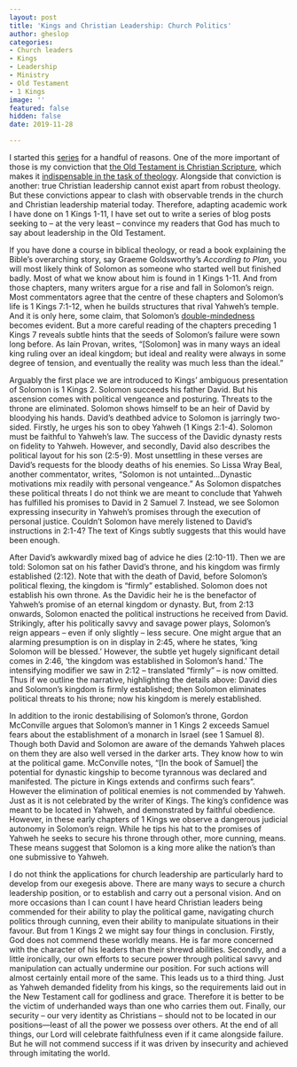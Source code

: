 ```yaml
---
layout: post
title: 'Kings and Christian Leadership: Church Politics'
author: gheslop
categories:
- Church leaders
- Kings
- Leadership
- Ministry
- Old Testament
- 1 Kings
image: ''
featured: false
hidden: false
date: 2019-11-28

---
```

I started this [series](http://www.rekindle.co.za/content/kings-and-christian-leadership-an-introduction/) for a handful of reasons. One of the more important of those is my conviction that [the Old Testament is Christian Scripture](http://www.rekindle.co.za/content/thank-god-for-the-old-testament/), which makes it [indispensable in the task of theology](http://www.rekindle.co.za/content/four-god-given-uses-for-the-bible/). Alongside that conviction is another: true Christian leadership cannot exist apart from robust theology. But these convictions appear to clash with observable trends in the church and Christian leadership material today. Therefore, adapting academic work I have done on 1 Kings 1-11, I have set out to write a series of blog posts seeking to – at the very least – convince my readers that God has much to say about leadership in the Old Testament.

If you have done a course in biblical theology, or read a book explaining the Bible’s overarching story, say Graeme Goldsworthy’s _According to Plan_, you will most likely think of Solomon as someone who started well but finished badly. Most of what we know about him is found in 1 Kings 1-11. And from those chapters, many writers argue for a rise and fall in Solomon’s reign. Most commentators agree that the centre of these chapters and Solomon’s life is 1 Kings 7:1-12, when he builds structures that rival Yahweh’s temple. And it is only here, some claim, that Solomon’s [double-mindedness](http://www.rekindle.co.za/content/the-epistle-of-james-wisdom-and-works/) becomes evident. But a more careful reading of the chapters preceding 1 Kings 7 reveals subtle hints that the seeds of Solomon’s failure were sown long before. As Iain Provan, writes, “\[Solomon\] was in many ways an ideal king ruling over an ideal kingdom; but ideal and reality were always in some degree of tension, and eventually the reality was much less than the ideal.”

Arguably the first place we are introduced to Kings’ ambiguous presentation of Solomon is 1 Kings 2. Solomon succeeds his father David. But his ascension comes with political vengeance and posturing. Threats to the throne are eliminated. Solomon shows himself to be an heir of David by bloodying his hands. David’s deathbed advice to Solomon is jarringly two-sided. Firstly, he urges his son to obey Yahweh (1 Kings 2:1-4). Solomon must be faithful to Yahweh’s law. The success of the Davidic dynasty rests on fidelity to Yahweh. However, and secondly, David also describes the political layout for his son (2:5-9). Most unsettling in these verses are David’s requests for the bloody deaths of his enemies. So Lissa Wray Beal, another commentator, writes, “Solomon is not untainted…Dynastic motivations mix readily with personal vengeance.” As Solomon dispatches these political threats I do not think we are meant to conclude that Yahweh has fulfilled his promises to David in 2 Samuel 7. Instead, we see Solomon expressing insecurity in Yahweh’s promises through the execution of personal justice. Couldn’t Solomon have merely listened to David’s instructions in 2:1-4? The text of Kings subtly suggests that this would have been enough.

After David’s awkwardly mixed bag of advice he dies (2:10-11). Then we are told: Solomon sat on his father David’s throne, and his kingdom was firmly established (2:12). Note that with the death of David, before Solomon’s political flexing, the kingdom is “firmly” established. Solomon does not establish his own throne. As the Davidic heir he is the benefactor of Yahweh’s promise of an eternal kingdom or dynasty. But, from 2:13 onwards, Solomon enacted the political instructions he received from David. Strikingly, after his politically savvy and savage power plays, Solomon’s reign appears – even if only slightly – less secure. One might argue that an alarming presumption is on in display in 2:45, where he states, ‘king Solomon will be blessed.’ However, the subtle yet hugely significant detail comes in 2:46, ‘the kingdom was established in Solomon’s hand.’ The intensifying modifier we saw in 2:12 – translated “firmly” – is now omitted. Thus if we outline the narrative, highlighting the details above: David dies and Solomon’s kingdom is firmly established; then Solomon eliminates political threats to his throne; now his kingdom is merely established.

In addition to the ironic destabilising of Solomon’s throne, Gordon McConville argues that Solomon’s manner in 1 Kings 2 exceeds Samuel fears about the establishment of a monarch in Israel (see 1 Samuel 8). Though both David and Solomon are aware of the demands Yahweh places on them they are also well versed in the darker arts. They know how to win at the political game. McConville notes, “\[In the book of Samuel\] the potential for dynastic kingship to become tyrannous was declared and manifested. The picture in Kings extends and confirms such fears”. However the elimination of political enemies is not commended by Yahweh. Just as it is not celebrated by the writer of Kings. The king’s confidence was meant to be located in Yahweh, and demonstrated by faithful obedience. However, in these early chapters of 1 Kings we observe a dangerous judicial autonomy in Solomon’s reign. While he tips his hat to the promises of Yahweh he seeks to secure his throne through other, more cunning, means. These means suggest that Solomon is a king more alike the nation’s than one submissive to Yahweh.

I do not think the applications for church leadership are particularly hard to develop from our exegesis above. There are many ways to secure a church leadership position, or to establish and carry out a personal vision. And on more occasions than I can count I have heard Christian leaders being commended for their ability to play the political game, navigating church politics through cunning, even their ability to manipulate situations in their favour. But from 1 Kings 2 we might say four things in conclusion. Firstly, God does not commend these worldly means. He is far more concerned with the character of his leaders than their shrewd abilities. Secondly, and a little ironically, our own efforts to secure power through political savvy and manipulation can actually undermine our position. For such actions will almost certainly entail more of the same. This leads us to a third thing. Just as Yahweh demanded fidelity from his kings, so the requirements laid out in the New Testament call for godliness and grace. Therefore it is better to be the victim of underhanded ways than one who carries them out. Finally, our security – our very identity as Christians – should not to be located in our positions—least of all the power we possess over others. At the end of all things, our Lord will celebrate faithfulness even if it came alongside failure. But he will not commend success if it was driven by insecurity and achieved through imitating the world.
